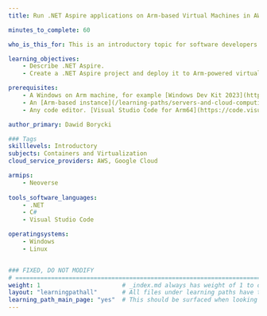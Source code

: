 ```yaml
---
title: Run .NET Aspire applications on Arm-based Virtual Machines in AWS and GCP

minutes_to_complete: 60

who_is_this_for: This is an introductory topic for software developers interested in learning how to deploy .NET Aspire applications on Amazon Web Services (AWS) and Google Cloud Platform (GCP).

learning_objectives: 
    - Describe .NET Aspire.
    - Create a .NET Aspire project and deploy it to Arm-powered virtual machines in the Cloud.

prerequisites:
    - A Windows on Arm machine, for example [Windows Dev Kit 2023](https://learn.microsoft.com/en-us/windows/arm/dev-kit), or a Lenovo Thinkpad X13s running Windows 11 to build the .NET Aspire project.    
    - An [Arm-based instance](/learning-paths/servers-and-cloud-computing/csp/) from AWS or GCP.
    - Any code editor. [Visual Studio Code for Arm64](https://code.visualstudio.com/docs/?dv=win32arm64user) is suitable.    

author_primary: Dawid Borycki

### Tags
skilllevels: Introductory
subjects: Containers and Virtualization
cloud_service_providers: AWS, Google Cloud

armips:
    - Neoverse
    
tools_software_languages:
    - .NET
    - C# 
    - Visual Studio Code

operatingsystems:
    - Windows
    - Linux


### FIXED, DO NOT MODIFY
# ================================================================================
weight: 1                       # _index.md always has weight of 1 to order correctly
layout: "learningpathall"       # All files under learning paths have this same wrapper
learning_path_main_page: "yes"  # This should be surfaced when looking for related content. Only set for _index.md of learning path content.
---
```

